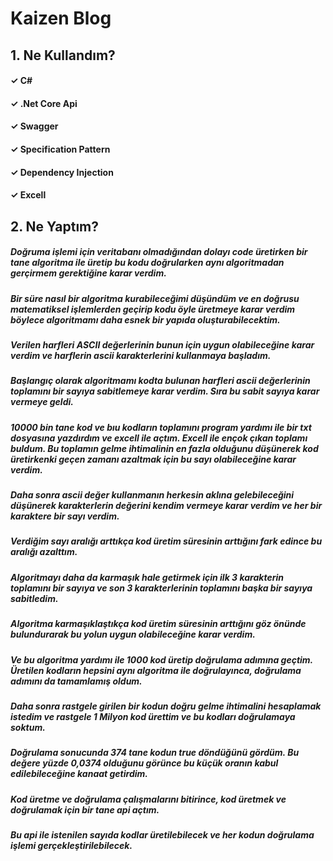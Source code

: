 ﻿# Kaizen Blog

## 1. Ne Kullandım?

#### ✓ C#

#### ✓ .Net Core Api

#### ✓ Swagger

#### ✓ Specification Pattern

#### ✓ Dependency Injection

#### ✓ Excell


## 2. Ne Yaptım?

##### Doğruma işlemi için veritabanı olmadığından dolayı code üretirken bir tane algoritma ile üretip bu kodu doğrularken aynı algoritmadan gerçirmem gerektiğine karar verdim.

##### Bir süre nasıl bir algoritma kurabileceğimi düşündüm ve en doğrusu matematiksel işlemlerden geçirip kodu öyle üretmeye karar verdim böylece algoritmamı daha esnek bir yapıda oluşturabilecektim.

##### Verilen harfleri ASCII değerlerinin bunun için uygun olabileceğine karar verdim ve harflerin ascii karakterlerini kullanmaya başladım.

##### Başlangıç olarak algoritmamı kodta bulunan harfleri ascii değerlerinin toplamını bir sayıya sabitlemeye karar verdim. Sıra bu sabit sayıya karar vermeye geldi.

##### 10000 bin tane kod ve bıu kodların toplamını program yardımı ile bir txt dosyasına yazdırdım ve excell ile açtım. Excell ile ençok çıkan toplamı buldum. Bu toplamın gelme ihtimalinin en fazla olduğunu düşünerek kod üretirkenki geçen zamanı azaltmak için bu sayı olabileceğine karar verdim.

##### Daha sonra ascii değer kullanmanın herkesin aklına gelebileceğini düşünerek karakterlerin değerini kendim vermeye karar verdim ve her bir karaktere bir sayı verdim.

##### Verdiğim sayı aralığı arttıkça kod üretim süresinin arttığını fark edince bu aralığı azalttım.

##### Algoritmayı daha da karmaşık hale getirmek için ilk 3 karakterin toplamını bir sayıya ve son 3 karakterlerinin toplamını başka bir sayıya sabitledim.

##### Algoritma karmaşıklaştıkça kod üretim süresinin arttığını göz önünde bulundurarak bu yolun uygun olabileceğine karar verdim.

##### Ve bu algoritma yardımı ile 1000 kod üretip doğrulama adımına geçtim. Üretilen kodların hepsini aynı algoritma ile doğrulayınca, doğrulama adımını da tamamlamış oldum.

##### Daha sonra rastgele girilen bir kodun doğru gelme ihtimalini hesaplamak istedim ve rastgele 1 Milyon kod ürettim ve bu kodları doğrulamaya soktum.

##### Doğrulama sonucunda 374 tane kodun true döndüğünü gördüm. Bu değere yüzde 0,0374 olduğunu görünce bu küçük oranın kabul edilebileceğine kanaat getirdim.

##### Kod üretme ve doğrulama çalışmalarını bitirince, kod üretmek ve doğrulamak için bir tane api açtım.

##### Bu api ile istenilen sayıda kodlar üretilebilecek ve her kodun doğrulama işlemi gerçekleştirilebilecek.




